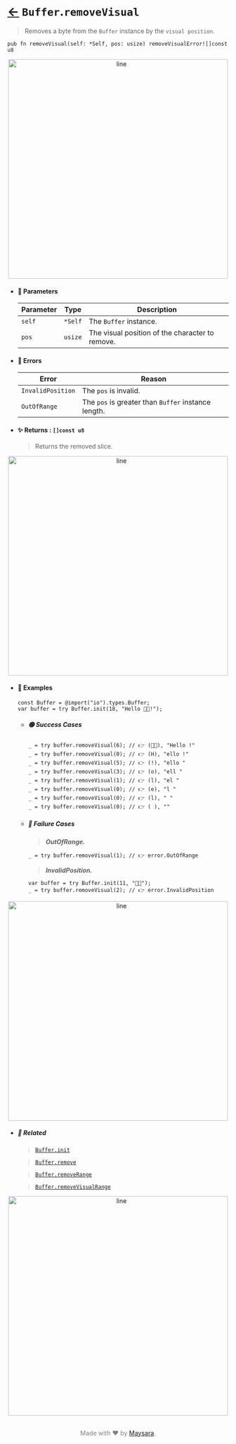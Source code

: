 # [←](../Buffer.md) `Buffer`.`removeVisual`

> Removes a byte from the `Buffer` instance by the `visual position`.

```zig
pub fn removeVisual(self: *Self, pos: usize) removeVisualError![]const u8
```


<div align="center">
<img src="https://raw.githubusercontent.com/Super-ZIG/io/refs/heads/main/dist/img/md/line.png" alt="line" style="width:500px;"/>
</div>

- #### 🧩 Parameters

    | Parameter | Type    | Description                                     |
    | --------- | ------- | ----------------------------------------------- |
    | `self`    | `*Self` | The `Buffer` instance.                          |
    | `pos`     | `usize` | The visual position of the character to remove. |

- #### 🚫 Errors

    | Error             | Reason                                              |
    | ----------------- | --------------------------------------------------- |
    | `InvalidPosition` | The `pos` is invalid.                               |
    | `OutOfRange`      | The `pos` is greater than `Buffer` instance length. |

- #### ✨ Returns : `[]const u8`

    > Returns the removed slice.

<div align="center">
<img src="https://raw.githubusercontent.com/Super-ZIG/io/refs/heads/main/dist/img/md/line.png" alt="line" style="width:500px;"/>
</div>

- #### 🧪 Examples

    ```zig
    const Buffer = @import("io").types.Buffer;
    var buffer = try Buffer.init(18, "Hello 👨‍🏭!");
    ```

    - ##### 🟢 Success Cases

        ```zig
        _ = try buffer.removeVisual(6); // 👉 (👨‍🏭), "Hello !"
        _ = try buffer.removeVisual(0); // 👉 (H), "ello !"
        _ = try buffer.removeVisual(5); // 👉 (!), "ello "
        _ = try buffer.removeVisual(3); // 👉 (o), "ell "
        _ = try buffer.removeVisual(1); // 👉 (l), "el "
        _ = try buffer.removeVisual(0); // 👉 (e), "l "
        _ = try buffer.removeVisual(0); // 👉 (l), " "
        _ = try buffer.removeVisual(0); // 👉 ( ), ""
        ```

    - ##### 🔴 Failure Cases

        > **_OutOfRange._**

        ```zig
        _ = try buffer.removeVisual(1); // 👉 error.OutOfRange
        ```

        > **_InvalidPosition._**

        ```zig
        var buffer = try Buffer.init(11, "👨‍🏭");
        _ = try buffer.removeVisual(2); // 👉 error.InvalidPosition
        ```


<div align="center">
<img src="https://raw.githubusercontent.com/Super-ZIG/io/refs/heads/main/dist/img/md/line.png" alt="line" style="width:500px;"/>
</div>

- ##### 🔗 Related

  > [`Buffer.init`](./init.md)

  > [`Buffer.remove`](./remove.md)

  > [`Buffer.removeRange`](./removeRange.md)

  > [`Buffer.removeVisualRange`](./removeVisualRange.md)

<div align="center">
<img src="https://raw.githubusercontent.com/Super-ZIG/io/refs/heads/main/dist/img/md/line.png" alt="line" style="width:500px;"/>
</div>

<p align="center" style="color:grey;"><br />Made with ❤️ by <a href="http://github.com/maysara-elshewehy" target="blank">Maysara</a>.</p>